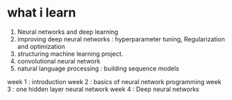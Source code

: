 
# what i learn
1. Neural networks and deep learning
2. improving deep neural networks : hyperparameter tuning, Regularization and optimization
3. structuring machine learning project.
4. convolutional neural network
5. natural language processing : building sequence models


week 1 : introduction
week 2 : basics of neural network programming
week 3 : one hidden layer neural network
week 4 : Deep neural networks